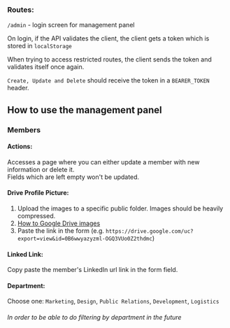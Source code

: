 ### Routes:

`/admin` - login screen for management panel

On login, if the API validates the client, the client gets a token which is stored in `localStorage`

When trying to access restricted routes, the client sends the token and validates itself once again.

`Create, Update and Delete` should receive the token in a `BEARER_TOKEN` header.

## How to use the management panel

### Members

#### Actions:

Accesses a page where you can either update a member with new information or delete it.  
Fields which are left empty won't be updated.

#### Drive Profile Picture:

1. Upload the images to a specific public folder. Images should be heavily compressed.
2. [How to Google Drive images](https://stackoverflow.com/questions/15557392/how-do-i-display-images-from-google-drive-on-a-website)
3. Paste the link in the form (e.g. `https://drive.google.com/uc?export=view&id=0B6wwyazyzml-OGQ3VUo0Z2thdmc`)

#### Linked Link:

Copy paste the member's LinkedIn url link in the form field.

#### Department:

Choose one: `Marketing`, `Design`, `Public Relations`, `Development`, `Logistics`

###### In order to be able to do filtering by department in the future
